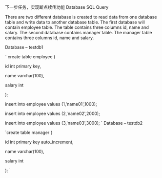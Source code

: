 
下一步任务，实现断点续传功能
Database SQL Query

There are two different database is created to read data from one database table and write data to another database table. The first database will contain employee table. The table contains three columns id, name and salary. The second database contains manager table. The manager table contains three columns id, name and salary.

Database – testdb1

`
create table employee (

id int primary key,

name varchar(100),

salary int

);

insert into employee values (1,'name01',1000);

insert into employee values (2,'name02',2000);

insert into employee values (3,'name03',3000);
`
Database – testdb2

`create table manager (

id int primary key auto_increment,

name varchar(100),

salary int

);
`
